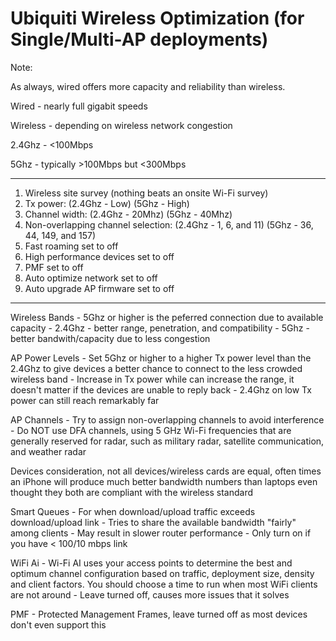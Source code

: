 # Ubiquiti Wireless Optimization (for Single/Multi-AP deployments)

Note:

As always, wired offers more capacity and reliability than wireless.

Wired - nearly full gigabit speeds

Wireless - depending on wireless network congestion

2.4Ghz - <100Mbps

5Ghz - typically >100Mbps but <300Mbps

---

1. Wireless site survey (nothing beats an onsite Wi-Fi survey)
2. Tx power: (2.4Ghz - Low) (5Ghz - High)
3. Channel width: (2.4Ghz - 20Mhz) (5Ghz - 40Mhz)
4. Non-overlapping channel selection: (2.4Ghz - 1, 6, and 11) (5Ghz - 36, 44, 149, and 157)
5. Fast roaming set to off
6. High performance devices set to off
7. PMF set to off
8. Auto optimize network set to off
9. Auto upgrade AP firmware set to off

---

Wireless Bands
	- 5Ghz or higher is the peferred connection due to available capacity
	- 2.4Ghz - better range, penetration, and compatibility
	- 5Ghz - better bandwith/capacity due to less congestion

AP Power Levels
	- Set 5Ghz or higher to a higher Tx power level than the 2.4Ghz to give devices a better chance to connect to the less crowded wireless band
	- Increase in Tx power while can increase the range, it doesn't matter if the devices are unable to reply back
	- 2.4Ghz on low Tx power can still reach remarkably far

AP Channels
	- Try to assign non-overlapping channels to avoid interference
	- Do NOT use DFA channels, using 5 GHz Wi-Fi frequencies that are generally reserved for radar, such as military radar, satellite communication, and weather radar

Devices consideration, not all devices/wireless cards are equal, often times an iPhone will produce much better bandwidth numbers than laptops even thought they both are compliant with the wireless standard

Smart Queues
	- For when download/upload traffic exceeds download/upload link
	- Tries to share the available bandwidth "fairly" among clients
	- May result in slower router performance
	- Only turn on if you have < 100/10 mbps link

WiFi Ai
	- Wi-Fi AI uses your access points to determine the best and optimum channel configuration based on traffic, deployment size, density and client factors. You should choose a time to run when most WiFi clients are not around
	- Leave turned off, causes more issues that it solves
	
PMF
	- Protected Management Frames, leave turned off as most devices don't even support this
